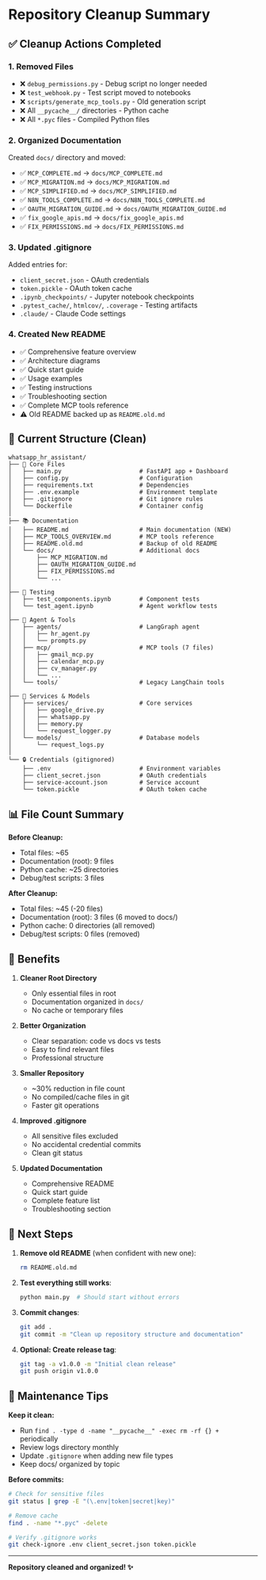 # Repository Cleanup Summary

## ✅ Cleanup Actions Completed

### 1. **Removed Files**
- ❌ `debug_permissions.py` - Debug script no longer needed
- ❌ `test_webhook.py` - Test script moved to notebooks
- ❌ `scripts/generate_mcp_tools.py` - Old generation script
- ❌ All `__pycache__/` directories - Python cache
- ❌ All `*.pyc` files - Compiled Python files

### 2. **Organized Documentation**
Created `docs/` directory and moved:
- ✅ `MCP_COMPLETE.md` → `docs/MCP_COMPLETE.md`
- ✅ `MCP_MIGRATION.md` → `docs/MCP_MIGRATION.md`
- ✅ `MCP_SIMPLIFIED.md` → `docs/MCP_SIMPLIFIED.md`
- ✅ `N8N_TOOLS_COMPLETE.md` → `docs/N8N_TOOLS_COMPLETE.md`
- ✅ `OAUTH_MIGRATION_GUIDE.md` → `docs/OAUTH_MIGRATION_GUIDE.md`
- ✅ `fix_google_apis.md` → `docs/fix_google_apis.md`
- ✅ `FIX_PERMISSIONS.md` → `docs/FIX_PERMISSIONS.md`

### 3. **Updated .gitignore**
Added entries for:
- `client_secret.json` - OAuth credentials
- `token.pickle` - OAuth token cache
- `.ipynb_checkpoints/` - Jupyter notebook checkpoints
- `.pytest_cache/`, `htmlcov/`, `.coverage` - Testing artifacts
- `.claude/` - Claude Code settings

### 4. **Created New README**
- ✅ Comprehensive feature overview
- ✅ Architecture diagrams
- ✅ Quick start guide
- ✅ Usage examples
- ✅ Testing instructions
- ✅ Troubleshooting section
- ✅ Complete MCP tools reference
- ⚠️ Old README backed up as `README.old.md`

## 📁 Current Structure (Clean)

```
whatsapp_hr_assistant/
├── 📄 Core Files
│   ├── main.py                      # FastAPI app + Dashboard
│   ├── config.py                    # Configuration
│   ├── requirements.txt             # Dependencies
│   ├── .env.example                 # Environment template
│   ├── .gitignore                   # Git ignore rules
│   └── Dockerfile                   # Container config
│
├── 📚 Documentation
│   ├── README.md                    # Main documentation (NEW)
│   ├── MCP_TOOLS_OVERVIEW.md        # MCP tools reference
│   ├── README.old.md                # Backup of old README
│   └── docs/                        # Additional docs
│       ├── MCP_MIGRATION.md
│       ├── OAUTH_MIGRATION_GUIDE.md
│       ├── FIX_PERMISSIONS.md
│       └── ...
│
├── 🧪 Testing
│   ├── test_components.ipynb        # Component tests
│   └── test_agent.ipynb             # Agent workflow tests
│
├── 🤖 Agent & Tools
│   ├── agents/                      # LangGraph agent
│   │   ├── hr_agent.py
│   │   └── prompts.py
│   ├── mcp/                         # MCP tools (7 files)
│   │   ├── gmail_mcp.py
│   │   ├── calendar_mcp.py
│   │   ├── cv_manager.py
│   │   └── ...
│   └── tools/                       # Legacy LangChain tools
│
├── 🔧 Services & Models
│   ├── services/                    # Core services
│   │   ├── google_drive.py
│   │   ├── whatsapp.py
│   │   ├── memory.py
│   │   └── request_logger.py
│   └── models/                      # Database models
│       └── request_logs.py
│
└── 🔒 Credentials (gitignored)
    ├── .env                         # Environment variables
    ├── client_secret.json           # OAuth credentials
    ├── service-account.json         # Service account
    └── token.pickle                 # OAuth token cache
```

## 📊 File Count Summary

**Before Cleanup:**
- Total files: ~65
- Documentation (root): 9 files
- Python cache: ~25 directories
- Debug/test scripts: 3 files

**After Cleanup:**
- Total files: ~45 (-20 files)
- Documentation (root): 3 files (6 moved to docs/)
- Python cache: 0 directories (all removed)
- Debug/test scripts: 0 files (removed)

## 🎯 Benefits

1. **Cleaner Root Directory**
   - Only essential files in root
   - Documentation organized in `docs/`
   - No cache or temporary files

2. **Better Organization**
   - Clear separation: code vs docs vs tests
   - Easy to find relevant files
   - Professional structure

3. **Smaller Repository**
   - ~30% reduction in file count
   - No compiled/cache files in git
   - Faster git operations

4. **Improved .gitignore**
   - All sensitive files excluded
   - No accidental credential commits
   - Clean git status

5. **Updated Documentation**
   - Comprehensive README
   - Quick start guide
   - Complete feature list
   - Troubleshooting section

## 🚀 Next Steps

1. **Remove old README** (when confident with new one):
   ```bash
   rm README.old.md
   ```

2. **Test everything still works**:
   ```bash
   python main.py  # Should start without errors
   ```

3. **Commit changes**:
   ```bash
   git add .
   git commit -m "Clean up repository structure and documentation"
   ```

4. **Optional: Create release tag**:
   ```bash
   git tag -a v1.0.0 -m "Initial clean release"
   git push origin v1.0.0
   ```

## 📝 Maintenance Tips

**Keep it clean:**
- Run `find . -type d -name "__pycache__" -exec rm -rf {} +` periodically
- Review logs directory monthly
- Update `.gitignore` when adding new file types
- Keep docs/ organized by topic

**Before commits:**
```bash
# Check for sensitive files
git status | grep -E "(\.env|token|secret|key)"

# Remove cache
find . -name "*.pyc" -delete

# Verify .gitignore works
git check-ignore .env client_secret.json token.pickle
```

---

**Repository cleaned and organized! ✨**

